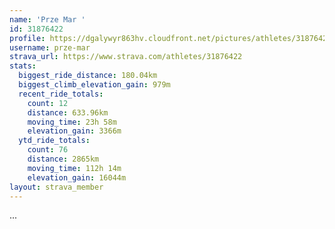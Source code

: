 ```yaml
---
name: 'Prze Mar '
id: 31876422
profile: https://dgalywyr863hv.cloudfront.net/pictures/athletes/31876422/22548952/3/large.jpg
username: prze-mar
strava_url: https://www.strava.com/athletes/31876422
stats:
  biggest_ride_distance: 180.04km
  biggest_climb_elevation_gain: 979m
  recent_ride_totals:
    count: 12
    distance: 633.96km
    moving_time: 23h 58m
    elevation_gain: 3366m
  ytd_ride_totals:
    count: 76
    distance: 2865km
    moving_time: 112h 14m
    elevation_gain: 16044m
layout: strava_member
--- 
```

...
